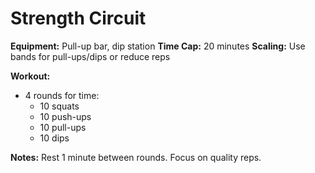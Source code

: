 # Strength Circuit

**Equipment:** Pull-up bar, dip station
**Time Cap:** 20 minutes
**Scaling:** Use bands for pull-ups/dips or reduce reps

**Workout:**
- 4 rounds for time:
  - 10 squats
  - 10 push-ups
  - 10 pull-ups
  - 10 dips

**Notes:**
Rest 1 minute between rounds. Focus on quality reps.
